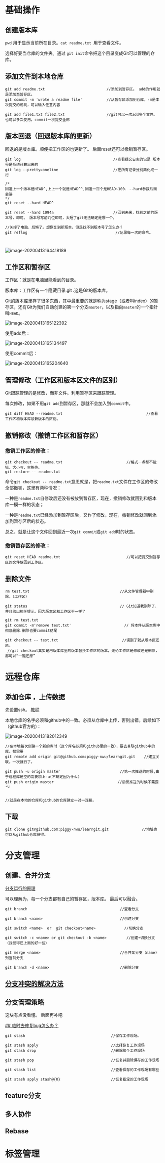 # 基础操作

## 创建版本库

`pwd` 用于显示当前所在目录。`cat readme.txt `用于查看文件。

选择好要当仓库的文件夹。通过 `git init`命令把这个目录变成Git可以管理的仓库。

## 添加文件到本地仓库

```git
git add readme.txt                            //添加到暂存区。 add的作用就是添加至暂存区。
git commit -m 'wrote a readme file'           //从暂存区添加到仓库，-m是本次提交的说明，可以输入任意内容

git add file1.txt file2.txt                   //git可以一次add多个文件。也可以多次使用。commit一次提交全部
```

## 版本回退（回退版本库的更新）

回退的是版本库。顺便把工作区的也更新了。 后面reset还可以撤销暂存区。

```
git log                                          //查看提交日志的记录 版本号是系统计算出来的
git log --pretty=oneline                         //把所有记录分别简化成一行

/*
回退上一个版本是HEAD^,上上一个就是HEAD^^,回退一百个是HEAD~100. --hard参数后面会讲
*/
git reset --hard HEAD^

git reset --hard 1094a                           //回到未来，找到之前的版本号，即可。 版本号写前几位即可，太短了git无法确定是哪一个。

//关掉了电脑，后悔了。想恢复到新版本，但是找不到版本号了怎么办？
git reflog                                        //记录每一次的命令。



```

![image-20200413164418189](Git.assets/image-20200413164418189.png)

## 工作区和暂存区

工作区：就是在电脑里能看到的目录。

版本库：工作区有一个隐藏目录.git .这是Git的版本库。

Git的版本库里存了很多东西，其中最重要的就是称为stage（或者叫index）的暂存区，还有Git为我们自动创建的第一个分支`master`，以及指向`master`的一个指针叫`HEAD`。

![image-20200413165122392](Git.assets/image-20200413165122392.png)

使用add后：

![image-20200413165134497](Git.assets/image-20200413165134497.png)

使用commit后：

![image-20200413165204640](Git.assets/image-20200413165204640.png)

## 管理修改（工作区和版本区文件的区别）

Git跟踪管理的是修改，而非文件。利用暂存区来跟踪管理。

每次修改，如果不用`git add`到暂存区，那就不会加入到`commit`中。

```git
git diff HEAD --readme.txt                                      //查看工作区和版本库最新版本的区别。
```



## 撤销修改（撤销工作区和暂存区）

### 撤销工作区的修改：

```git
git checkout -- readme.txt                             //格式一点都不能错，大小写，空格等。
git restore -- readme.txt   
```

命令`git checkout -- readme.txt`意思就是，把`readme.txt`文件在工作区的修改全部撤销，这里有两种情况：

一种是`readme.txt`自修改后还没有被放到暂存区，现在，撤销修改就回到和版本库一模一样的状态；

一种是`readme.txt`已经添加到暂存区后，又作了修改，现在，撤销修改就回到添加到暂存区后的状态。

总之，就是让这个文件回到最近一次`git commit`或`git add`时的状态。

### 撤销暂存区的修改：

```git
git reset HEAD readme.txt                              //可以把提交到暂存区的文件放回到工作区。
```

## 删除文件

```git
rm test.txt      									//从文件管理器中删除。（工作区）

git status 											// Git知道我删除了，并且给出相关提示。因为版本区和工作区不一样了

git rm test.txt    									 
git commit -m'remove test.txt'						  // 将本件从版本库中彻底删除.删除也要commit结尾

git checkout -- test.txt							 //误删了就从版本区还原。
 //git checkout其实是用版本库里的版本替换工作区的版本，无论工作区是修改还是删除，都可以“一键还原”
```

# 远程仓库

## 添加仓库 ，上传数据

先设置ssh。 [教程](https://blog.csdn.net/huangqqdy/article/details/83032408)

本地仓库的名字必须和github中的一致。必须从仓库中上传，否则出错。后续如下（github官方的)： 

![image-20200413182012349](Git.assets/image-20200413182012349.png)



```git
//在本地每次创建一个新的库时（这个库名必须和github里的一致），要去关联github中的库，都需要
git remote add origin git@github.com:piggy-nwu/learngit.git    //建立关联，一次就行了。

git push -u origin master   			  			//第一次推送的时候,由于远程库是空的需要加上-u(不确定因为什么)
git push origin master 							   //后面推送的时候不需要 -u


//就是在本地的仓库和github的仓库建立一对一连接。
```

## 下载

```git
git clone git@github.com:piggy-nwu/learngit.git               //地址也可以从github仓库获得。
```

# 分支管理

## 创建、合并分支

[分支运行的原理](https://www.liaoxuefeng.com/wiki/896043488029600/900003767775424)

可以理解为，每一个分支都有自己的暂存区，版本库。 最后可以融合。

```git
git branch 											//查看分支

git branch <name>									//创建分支

git switch <name>  or  git checkout<name>			  //切换分支

git switch -c <name> or git checkout -b <name>         //创建+切换分支 （我觉得还上面的好一些）

git merge <name> 									//合并某分支（name)到当前分支

git branch -d <name>								//删除分支
```

## [分支冲突的解决方法](https://www.liaoxuefeng.com/wiki/896043488029600/900004111093344)

## 分支管理策略

这块有点没看懂。 后面再补吧

[## 临时去修复bug怎么办？](https://www.liaoxuefeng.com/wiki/896043488029600/900388704535136)

```git
git stash										//保存工作现场。

git stash apply 								//选择恢复工作现场
git stash drop									//删除那个工作现场

git stash pop									//恢复并删除保存的工作现场

git stash list   								//查看保存的工作现场有哪些

git stash apply stash@{0}						//恢复指定的工作现场
```

## feature分支

## 多人协作

## Rebase

# 标签管理



